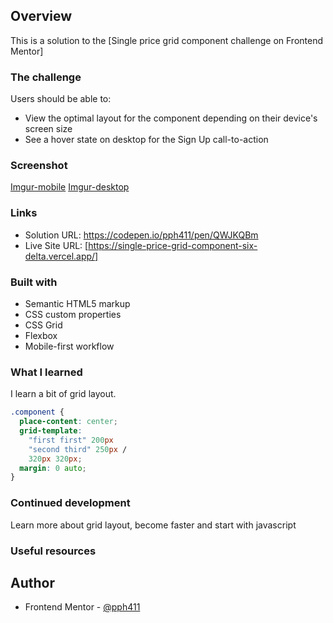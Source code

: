 ## Overview

This is a solution to the [Single price grid component challenge on Frontend Mentor]

### The challenge

Users should be able to:

- View the optimal layout for the component depending on their device's screen size
- See a hover state on desktop for the Sign Up call-to-action

### Screenshot

[Imgur-mobile](https://i.imgur.com/mYQlsQR.jpg)
[Imgur-desktop](https://i.imgur.com/eNd6EYN.jpg)

### Links

- Solution URL: https://codepen.io/pph411/pen/QWJKQBm
- Live Site URL: [https://single-price-grid-component-six-delta.vercel.app/]

### Built with

- Semantic HTML5 markup
- CSS custom properties
- CSS Grid
- Flexbox
- Mobile-first workflow

### What I learned

I learn a bit of grid layout.

```css
.component {
  place-content: center;
  grid-template:
    "first first" 200px
    "second third" 250px /
    320px 320px;
  margin: 0 auto;
}
```

### Continued development

Learn more about grid layout, become faster and start with javascript

### Useful resources

## Author

- Frontend Mentor - [@pph411](https://www.frontendmentor.io/profile/pph411)
